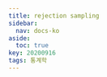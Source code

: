 ```yaml
---
title: rejection sampling
sidebar:
  nav: docs-ko
aside:
  toc: true
key: 20200916
tags: 통계학
---
```

